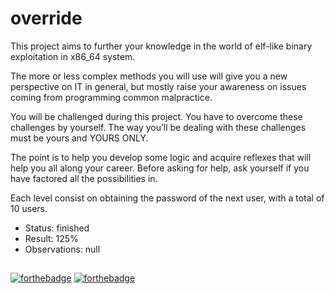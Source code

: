 # override

This project aims to further your knowledge in the world of elf-like binary exploitation
in x86_64 system.

The more or less complex methods you will use will give you a new perspective on IT
in general, but mostly raise your awareness on issues coming from programming common
malpractice.

You will be challenged during this project. You have to overcome these challenges
by yourself. The way you’ll be dealing with these challenges must be yours and YOURS
ONLY.

The point is to help you develop some logic and acquire reflexes that will help
you all along your career. Before asking for help, ask yourself if you have factored all the
possibilities in.

Each level consist on obtaining the password of the next user, with a total of
10 users.

- Status: finished
- Result: 125%
- Observations: null

##

[![forthebadge](https://forthebadge.com/images/badges/makes-people-smile.svg)](https://forthebadge.com)
[![forthebadge](https://forthebadge.com/images/badges/no-ragrets.svg)](https://forthebadge.com)
